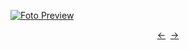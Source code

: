 [![Foto Preview](preview/n603.avif)](https://20essentials.github.io/project-000-603)

<div align="center" style="display: flex; justify-content: center;">
  <a  href="https://github.com/20essentials/project-000-602" target="_blank">&#8592;</a>
  &nbsp;&nbsp;
  <a  href="https://github.com/20essentials/project-000-604" target="_blank">&#8594;</a>
</div>
